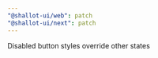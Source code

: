 ```yaml
---
"@shallot-ui/web": patch
"@shallot-ui/next": patch
---
```


Disabled button styles override other states
